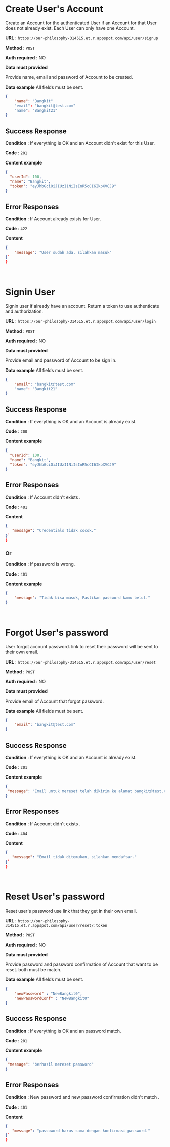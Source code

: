 # Create User's Account

Create an Account for the authenticated User if an Account for that User does
not already exist. Each User can only have one Account.

**URL** : `https://our-philosophy-314515.et.r.appspot.com/api/user/signup`

**Method** : `POST`

**Auth required** : NO

**Data must provided**

Provide name, email and password of Account to be created.

**Data example** All fields must be sent.

```json
{
    "name": "Bangkit"
    "email": "bangkit@test.com"
    "name": "Bangkit21"
}
```

## Success Response

**Condition** : If everything is OK and an Account didn't exist for this User.

**Code** : `201`

**Content example**

```json
{
  "userId": 100,
  "name": "Bangkit",
  "token": "eyJhbGciOiJIUzI1NiIsInR5cCI6IkpXVCJ9"
}
```

## Error Responses

**Condition** : If Account already exists for User.

**Code** : `422`

**Content** 
```json
{
    "message": "User sudah ada, silahkan masuk"
}`
}
```

&nbsp;
&nbsp;
&nbsp;

# Signin User

Signin user if already have an account. Return a token to use authenticate and authorization.

**URL** : `https://our-philosophy-314515.et.r.appspot.com/api/user/login`

**Method** : `POST`

**Auth required** : NO

**Data must provided**

Provide email and password of Account to be sign in.

**Data example** All fields must be sent.

```json
{
    "email": "bangkit@test.com"
    "name": "Bangkit21"
}
```

## Success Response

**Condition** : If everything is OK and an Account is already exist.

**Code** : `200`

**Content example**

```json
{
  "userId": 100,
  "name": "Bangkit",
  "token": "eyJhbGciOiJIUzI1NiIsInR5cCI6IkpXVCJ9"
}
```

## Error Responses

**Condition** : If Account didn't exists .

**Code** : `401`

**Content** 
```json
{
   "message": "Credentials tidak cocok."
}`
}
```

### Or

**Condition** : If password is wrong.

**Code** : `401`

**Content example**

```json
{
    "message": "Tidak bisa masuk, Pastikan password kamu betul."
}
```

&nbsp;
&nbsp;
&nbsp;

# Forgot User's password

User forgot account password. link to reset their password will be sent to their own email.

**URL** : `https://our-philosophy-314515.et.r.appspot.com/api/user/reset`

**Method** : `POST`

**Auth required** : NO

**Data must provided**

Provide email of Account that forgot password.

**Data example** All fields must be sent.

```json
{
    "email": "bangkit@test.com"
}
```

## Success Response

**Condition** : If everything is OK and an Account is already exist.

**Code** : `201`

**Content example**

```json
{
 "message": "Email untuk mereset telah dikirim ke alamat bangkit@test.com. Link akan kadarluarsa dalam 10 menit.",
}
```

## Error Responses

**Condition** : If Account didn't exists .

**Code** : `404`

**Content** 
```json
{
   "message": "Email tidak ditemukan, silahkan mendaftar."
}`
}
```

&nbsp;
&nbsp;
&nbsp;

# Reset User's password

Reset user's password use link that they get in their own email.

**URL** : `https://our-philosophy-314515.et.r.appspot.com/api/user/reset/:token`

**Method** : `POST`

**Auth required** : NO

**Data must provided**

Provide password and password confirmation of Account that want to be reset. both must be match.

**Data example** All fields must be sent.

```json
{
    "newPassword" : "NewBangkit0",
    "newPasswordConf" : "NewBangkit0"
}
```

## Success Response

**Condition** : If everything is OK and an password match.

**Code** : `201`

**Content example**

```json
{
 "message": "berhasil mereset password"
}
```

## Error Responses

**Condition** : New password and new password confirmation didn't match .

**Code** : `401`

**Content** 
```json
{
   "message": "passoword harus sama dengan konfirmasi password."
}`
}
```

